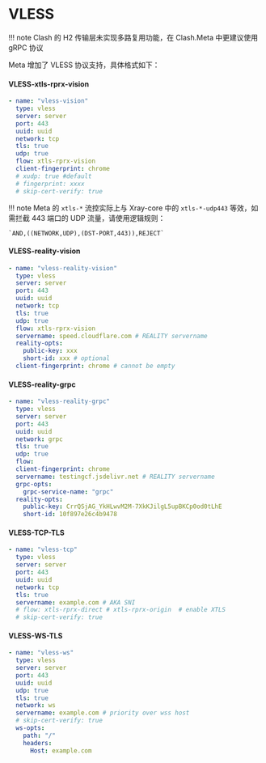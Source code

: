 # VLESS

!!! note
    Clash 的 H2 传输层未实现多路复用功能，在 Clash.Meta 中更建议使用 gRPC 协议

Meta 增加了 VLESS 协议支持，具体格式如下：

#### VLESS-xtls-rprx-vision

```yaml
- name: "vless-vision"
  type: vless
  server: server
  port: 443
  uuid: uuid
  network: tcp
  tls: true
  udp: true
  flow: xtls-rprx-vision 
  client-fingerprint: chrome
  # xudp: true #default
  # fingerprint: xxxx
  # skip-cert-verify: true
```

!!! note
    Meta 的 `xtls-*` 流控实际上与 Xray-core 中的 `xtls-*-udp443` 等效，如需拦截 443 端口的 UDP 流量，请使用逻辑规则：

    `AND,((NETWORK,UDP),(DST-PORT,443)),REJECT`

#### VLESS-reality-vision

```yaml
- name: "vless-reality-vision"
  type: vless
  server: server
  port: 443
  uuid: uuid
  network: tcp
  tls: true
  udp: true
  flow: xtls-rprx-vision
  servername: speed.cloudflare.com # REALITY servername
  reality-opts:
    public-key: xxx
    short-id: xxx # optional
  client-fingerprint: chrome # cannot be empty
```

#### VLESS-reality-grpc

```yaml
- name: "vless-reality-grpc"
  type: vless
  server: server
  port: 443
  uuid: uuid
  network: grpc
  tls: true
  udp: true
  flow:
  client-fingerprint: chrome
  servername: testingcf.jsdelivr.net # REALITY servername
  grpc-opts:
    grpc-service-name: "grpc"
  reality-opts:
    public-key: CrrQSjAG_YkHLwvM2M-7XkKJilgL5upBKCp0od0tLhE
    short-id: 10f897e26c4b9478
```

#### VLESS-TCP-TLS

```yaml
- name: "vless-tcp"
  type: vless
  server: server
  port: 443
  uuid: uuid
  network: tcp
  tls: true
  servername: example.com # AKA SNI
  # flow: xtls-rprx-direct # xtls-rprx-origin  # enable XTLS
  # skip-cert-verify: true

```

#### VLESS-WS-TLS

```yaml
- name: "vless-ws"
  type: vless
  server: server
  port: 443
  uuid: uuid
  udp: true
  tls: true
  network: ws
  servername: example.com # priority over wss host
  # skip-cert-verify: true
  ws-opts:
    path: "/"
    headers:
      Host: example.com
```
